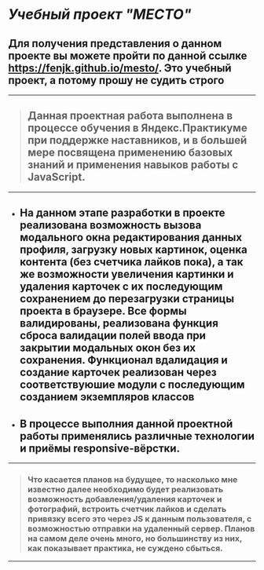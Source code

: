 # **_Учебный проект "МЕСТО"_**

## Для получения представления о данном проекте вы можете пройти по данной ссылке https://fenjk.github.io/mesto/. Это учебный проект, а потому прошу не судить строго

___

> ## Данная проектная работа выполнена в процессе обучения в Яндекс.Практикуме при поддержке наставников, и в большей мере посвящена применению базовых знаний и применения навыков работы с JavaScript.


___

+ ## **На данном этапе разработки в проекте реализована возможность вызова модального окна редактирования данных профиля, загрузку новых картинок, оценка контента (без счетчика лайков пока), а так же возможности увеличения картинки и удаления карточек с их последующим сохранением до перезагрузки страницы проекта в браузере. Все формы валидированы, реализована функция сброса валидации полей ввода при закрытии модальных окон без их сохранения. Функционал вдалидация и создание карточек реализован через соответствуюшие модули с последующим созданием экземпляров классов**

+ ## **В процессе выполния данной проектной работы применялись различные технологии и приёмы responsive-вёрстки.**

___

> ### Что касается планов на будущее, то насколько мне известно далее необходимо будет реализовать возможность добавления/удаления карточек и фотографий, встроить счетчик лайков и сделать привязку всего это через JS к данным пользователя, с возможностью отправки на удаленный сервер. Планов на самом деле очень много, но большинству из них, как показывает практика, не суждено сбыться.

___
